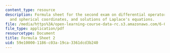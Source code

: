 ```yaml
---
content_type: resource
description: Formula sheet for the second exam on differential operators in cylindrical
  and spherical coordinates, and solutions of Laplace's equations.
file: /media/https%3A/open-learning-course-data-rc.s3.amazonaws.com/6-013-electromagnetics-and-applications-fall-2005/59e100001186c03a19ca3361dcd3b240_formula_sheet2.pdf
file_type: application/pdf
resourcetype: Document
title: Formula Sheet 2
uid: 59e10000-1186-c03a-19ca-3361dcd3b240
---
```

